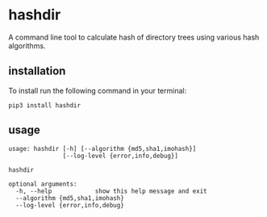 # hashdir

A command line tool to calculate hash of directory trees using various hash algorithms.

## installation

To install run the following command in your terminal:

```pip3 install hashdir```

## usage

```text
usage: hashdir [-h] [--algorithm {md5,sha1,imohash}]
               [--log-level {error,info,debug}]

hashdir

optional arguments:
  -h, --help            show this help message and exit
  --algorithm {md5,sha1,imohash}
  --log-level {error,info,debug}
```
